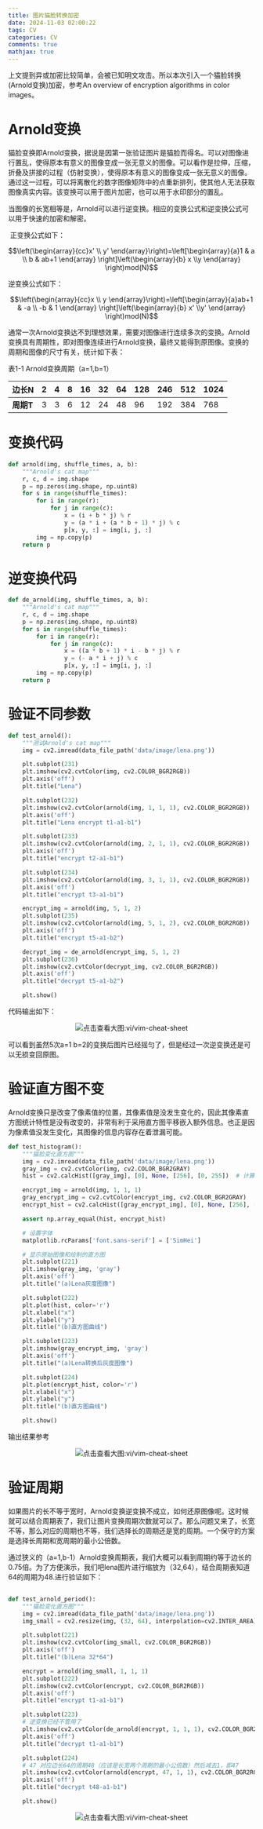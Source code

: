 ```yaml
---
title: 图片猫脸转换加密
date: 2024-11-03 02:00:22
tags: CV
categories: CV
comments: true
mathjax: true
---
```




上文提到异或加密比较简单，会被已知明文攻击。所以本次引入一个猫脸转换(Arnold变换)加密，参考An overview of encryption algorithms in color images。

<!--more-->

# Arnold变换

猫脸变换即Arnold变换，据说是因第一张验证图片是猫脸而得名。可以对图像进行置乱，使得原本有意义的图像变成一张无意义的图像。可以看作是拉伸，压缩，折叠及拼接的过程（仿射变换），使得原本有意义的图像变成一张无意义的图像。通过这一过程，可以将离散化的数字图像矩阵中的点重新排列，使其他人无法获取图像真实内容。该变换可以用于图片加密，也可以用于水印部分的置乱。

当图像的长宽相等是，Arnold可以进行逆变换。相应的变换公式和逆变换公式可以用于快速的加密和解密。

​	正变换公式如下：

$$\left(\begin{array}{cc}x' \\ y' \end{array}\right)=\left[\begin{array}{a}1 & a \\ b & ab+1 \end{array} \right]\left(\begin{array}{b} x \\y \end{array} \right)mod(N)$$



逆变换公式如下：

$$\left(\begin{array}{cc}x \\ y \end{array}\right)=\left[\begin{array}{a}ab+1 & -a \\ -b & 1 \end{array} \right]\left(\begin{array}{b} x' \\y' \end{array} \right)mod(N)$$



通常一次Arnold变换达不到理想效果，需要对图像进行连续多次的变换。Arnold变换具有周期性，即对图像连续进行Arnold变换，最终又能得到原图像。变换的周期和图像的尺寸有关，统计如下表：

表1-1 Arnold变换周期（a=1,b=1）

| 边长N     | 2    | 4    | 8    | 16   | 32   | 64   | 128  | 246  | 512  | 1024 |
| --------- | ---- | ---- | ---- | ---- | ---- | ---- | ---- | ---- | ---- | ---- |
| **周期T** | 3    | 3    | 6    | 12   | 24   | 48   | 96   | 192  | 384  | 768  |





# 变换代码



```python
def arnold(img, shuffle_times, a, b):
    """Arnold's cat map"""
    r, c, d = img.shape
    p = np.zeros(img.shape, np.uint8)
    for s in range(shuffle_times):
        for i in range(r):
            for j in range(c):
                x = (i + b * j) % r
                y = (a * i + (a * b + 1) * j) % c
                p[x, y, :] = img[i, j, :]
        img = np.copy(p)
    return p
```





# 逆变换代码

```python
def de_arnold(img, shuffle_times, a, b):
    """Arnold's cat map"""
    r, c, d = img.shape
    p = np.zeros(img.shape, np.uint8)
    for s in range(shuffle_times):
        for i in range(r):
            for j in range(c):
                x = ((a * b + 1) * i - b * j) % r
                y = (- a * i + j) % c
                p[x, y, :] = img[i, j, :]
        img = np.copy(p)
    return p

```





# 验证不同参数



```python
def test_arnold():
    """测试Arnold's cat map"""
    img = cv2.imread(data_file_path('data/image/lena.png'))

    plt.subplot(231)
    plt.imshow(cv2.cvtColor(img, cv2.COLOR_BGR2RGB))
    plt.axis('off')
    plt.title("Lena")

    plt.subplot(232)
    plt.imshow(cv2.cvtColor(arnold(img, 1, 1, 1), cv2.COLOR_BGR2RGB))
    plt.axis('off')
    plt.title("Lena encrypt t1-a1-b1")

    plt.subplot(233)
    plt.imshow(cv2.cvtColor(arnold(img, 2, 1, 1), cv2.COLOR_BGR2RGB))
    plt.axis('off')
    plt.title("encrypt t2-a1-b1")

    plt.subplot(234)
    plt.imshow(cv2.cvtColor(arnold(img, 3, 1, 1), cv2.COLOR_BGR2RGB))
    plt.axis('off')
    plt.title("encrypt t3-a1-b1")

    encrypt_img = arnold(img, 5, 1, 2)
    plt.subplot(235)
    plt.imshow(cv2.cvtColor(arnold(img, 5, 1, 2), cv2.COLOR_BGR2RGB))
    plt.axis('off')
    plt.title("encrypt t5-a1-b2")

    decrypt_img = de_arnold(encrypt_img, 5, 1, 2)
    plt.subplot(236)
    plt.imshow(cv2.cvtColor(decrypt_img, cv2.COLOR_BGR2RGB))
    plt.axis('off')
    plt.title("decrypt t5-a1-b2")

    plt.show()
```



代码输出如下：

<center><img src="图片猫脸转换加密/arnold.png" alt="点击查看大图:vi/vim-cheat-sheet" /></center>

可以看到虽然5次a=1 b=2的变换后图片已经摇匀了，但是经过一次逆变换还是可以无损变回原图。







# 验证直方图不变

Arnold变换只是改变了像素值的位置，其像素值是没发生变化的，因此其像素直方图统计特性是没有改变的，非常有利于采用直方图平移嵌入额外信息。也正是因为像素值没发生变化，其图像的信息内容存在着泄漏可能。

```python
def test_histogram():
    """猫脸变化直方图"""
    img = cv2.imread(data_file_path('data/image/lena.png'))
    gray_img = cv2.cvtColor(img, cv2.COLOR_BGR2GRAY)
    hist = cv2.calcHist([gray_img], [0], None, [256], [0, 255])  # 计算图像第一个通道的直方图

    encrypt_img = arnold(img, 1, 1, 1)
    gray_encrypt_img = cv2.cvtColor(encrypt_img, cv2.COLOR_BGR2GRAY)
    encrypt_hist = cv2.calcHist([gray_encrypt_img], [0], None, [256], [0, 255])  # 计算图像第一个通道的直方图

    assert np.array_equal(hist, encrypt_hist)

    # 设置字体
    matplotlib.rcParams['font.sans-serif'] = ['SimHei']

    # 显示原始图像和绘制的直方图
    plt.subplot(221)
    plt.imshow(gray_img, 'gray')
    plt.axis('off')
    plt.title("(a)Lena灰度图像")

    plt.subplot(222)
    plt.plot(hist, color='r')
    plt.xlabel("x")
    plt.ylabel("y")
    plt.title("(b)直方图曲线")

    plt.subplot(223)
    plt.imshow(gray_encrypt_img, 'gray')
    plt.axis('off')
    plt.title("(a)Lena转换后灰度图像")

    plt.subplot(224)
    plt.plot(encrypt_hist, color='r')
    plt.xlabel("x")
    plt.ylabel("y")
    plt.title("(b)直方图曲线")

    plt.show()
```



输出结果参考



<center><img src="图片猫脸转换加密/hist.png" alt="点击查看大图:vi/vim-cheat-sheet" /></center>



# 验证周期



如果图片的长不等于宽时，Arnold变换逆变换不成立，如何还原图像呢。这时候就可以结合周期表了，我们让图片变换周期次数就可以了。那么问题又来了，长宽不等，那么对应的周期也不等，我们选择长的周期还是宽的周期。一个保守的方案是选择长周期和宽周期的最小公倍数。

通过狭义的（a=1,b-1）Arnold变换周期表，我们大概可以看到周期约等于边长的0.75倍。为了方便演示，我们吧lena图片进行缩放为（32,64），结合周期表知道64的周期为48.进行验证如下：



```python
 
def test_arnold_period():
    """猫脸变化直方图"""
    img = cv2.imread(data_file_path('data/image/lena.png'))
    img_small = cv2.resize(img, (32, 64), interpolation=cv2.INTER_AREA)

    plt.subplot(221)
    plt.imshow(cv2.cvtColor(img_small, cv2.COLOR_BGR2RGB))
    plt.axis('off')
    plt.title("(b)Lena 32*64")

    encrypt = arnold(img_small, 1, 1, 1)
    plt.subplot(222)
    plt.imshow(cv2.cvtColor(encrypt, cv2.COLOR_BGR2RGB))
    plt.axis('off')
    plt.title("encrypt t1-a1-b1")

    plt.subplot(223)
    # 逆变换已经不管用了
    plt.imshow(cv2.cvtColor(de_arnold(encrypt, 1, 1, 1), cv2.COLOR_BGR2RGB))
    plt.axis('off')
    plt.title("decrypt t1-a1-b1")

    plt.subplot(224)
    # 47 对应边长64的周期48（应该是长宽两个周期的最小公倍数）然后减去1，即47
    plt.imshow(cv2.cvtColor(arnold(encrypt, 47, 1, 1), cv2.COLOR_BGR2RGB))
    plt.axis('off')
    plt.title("decrypt t48-a1-b1")

    plt.show()

```



<center><img src="图片猫脸转换加密/period.png" alt="点击查看大图:vi/vim-cheat-sheet" /></center>







